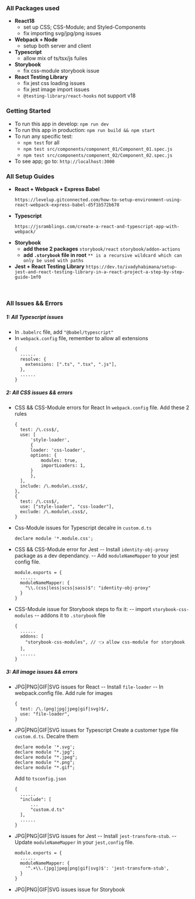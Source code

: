### All Packages used
* **React18** 
  * set up CSS; CSS-Module; and Styled-Components
  * fix importing svg/jpg/png issues
* **Webpack + Node** 
  * setup both server and client
* **Typescript**
  * allow mix of ts/tsx/js fuiles
* **Storybook**
  * fix css-module storybook issue
* **React Testing Library** 
  * fix jest css loading issues
  * fix jest image import issues
  * `@testing-library/react-hooks` not support v18
  

### Getting Started

* To run this app in develop: `npm run dev`
* To run this app in production: `npm run build && npm start`
* To run any specific test: 
  * `npm test` for all
  * `npm test src/components/component_01/Component_01.spec.js`
  * `npm test src/components/component_02/Component_02.spec.js`
* To see app; go to: `http://localhost:3000`



### All Setup Guides
* **React + Webpack + Express Babel** 
  ```
  https://levelup.gitconnected.com/how-to-setup-environment-using-react-webpack-express-babel-d5f1b572b678
  ```
* **Typescript** 
  ```
  https://jsramblings.com/create-a-react-and-typescript-app-with-webpack/
  ```
* **Storybook**
  * **add these 2 packages**
  ```storybook/react```
  ```storybook/addon-actions```
  * **add `.storybook` file in root**
  `** is a recursive wildcard which can only be used with paths`
* **Jest + React Testing Library**
  ```https://dev.to/ivadyhabimana/setup-jest-and-react-testing-library-in-a-react-project-a-step-by-step-guide-1mf0```  
<br />



### All Issues && Errors
##### 1: All Typescript issues
  * In `.babelrc` file, add `"@babel/typescript"`
  * In `webpack.config` file, remember to allow all extensions
    ```
    {
      ......
      resolve: {
        extensions: [".ts", ".tsx", ".js"],
      },
      ......
    }
    ```
##### 2: All CSS issues && errors
* CSS && CSS-Module errors for React
  In `webpack.config` file. Add these 2 rules
  ```
  {
    test: /\.css$/,
    use: [
        'style-loader',
        {
        loader: 'css-loader',
        options: {
            modules: true,
            importLoaders: 1,
        }
        },
    ],
    include: /\.module\.css$/,
  },
  {
    test: /\.css$/,
    use: ["style-loader", "css-loader"],
    exclude: /\.module\.css$/,
  }
  ```
* Css-Module issues for Typescript
  decalre in `custom.d.ts`
  ```
  declare module '*.module.css';
  ```

* CSS && CSS-Module error for Jest
    -- Install `identity-obj-proxy` package as a dev dependancy.
    -- Add `moduleNameMapper` to your jest config file. 
    ```
    module.exports = {
      ......
      moduleNameMapper: {
        "\\.(css|less|scss|sass)$": "identity-obj-proxy"
      }
    }
    ```

* CSS-Module issue for Storybook
  steps to fix it:
  -- import `storybook-css-modules`
  -- addons it to `.storybook` file
  ```
  {
    ......
    addons: [
      "storybook-css-modules", // 👈 allow css-module for storybook
    ],
    ......
  }
  ```

##### 3: All image issues && errors

* JPG|PNG|GIF|SVG issues for React
  -- Install `file-loader`
  -- In webpack.config file. Add rule for images
  ```
  {
    test: /\.(png|jpg|jpeg|gif|svg)$/,
    use: "file-loader",
  }
  ```

* JPG|PNG|GIF|SVG issues for Typescript
  Create a customer type file `custom.d.ts`. Decalre them
  ```
  declare module '*.svg';
  declare module "*.jpg";
  declare module "*.jpeg";
  declare module "*.png";
  declare module "*.gif";
  ```
  Add to `tsconfig.json` 
  ```
  {
    ......
    "include": [
        ...
        "custom.d.ts"
    ],
    ......
  }
  ```

* JPG|PNG|GIF|SVG issues for Jest
  -- Install `jest-transform-stub`.
  -- Update `moduleNameMapper` in your `jest,config` file. 
  ```
  module.exports = {
    ......
    moduleNameMapper: {
      '^.+\\.(jpg|jpeg|png|gif|svg)$': 'jest-transform-stub',
    }
  }
  ```

* JPG|PNG|GIF|SVG issues issue for Storybook
  ``````